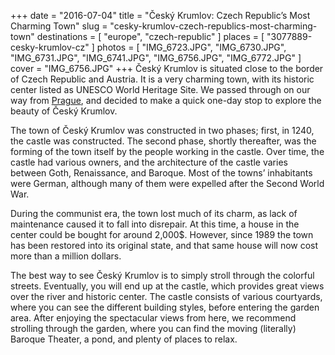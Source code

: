 +++
date    = "2016-07-04"
title   = "Český Krumlov: Czech Republic’s Most Charming Town"
slug    = "cesky-krumlov-czech-republics-most-charming-town"
destinations = [ "europe", "czech-republic" ]
places  = [ "3077889-cesky-krumlov-cz" ]
photos  = [
  "IMG_6723.JPG", "IMG_6730.JPG", "IMG_6731.JPG", "IMG_6741.JPG", "IMG_6756.JPG",
  "IMG_6772.JPG"
]
cover = "IMG_6756.JPG"
+++
Český Krumlov is situated close to the border of Czech Republic and Austria. It is a very charming town, with its historic center listed as UNESCO World Heritage Site. We passed through on our way from [Prague](/top-things-to-do-in-czech-republic-visit-prague/), and decided to make a quick one-day stop to explore the beauty of Český Krumlov.
<!--more-->
The town of Český Krumlov was constructed in two phases; first, in 1240, the castle was constructed. The second phase, shortly thereafter, was the forming of the town itself by the people working in the castle. Over time, the castle had various owners, and the architecture of the castle varies between Goth, Renaissance, and Baroque. Most of the towns’ inhabitants were German, although many of them were expelled after the Second World War.

During the communist era, the town lost much of its charm, as lack of maintenance caused it to fall into disrepair. At this time, a house in the center could be bought for around 2,000$. However, since 1989 the town has been restored into its original state, and that same house will now cost more than a million dollars.

The best way to see Český Krumlov is to simply stroll through the colorful streets. Eventually, you will end up at the castle, which provides great views over the river and historic center. The castle consists of various courtyards, where you can see the different building styles, before entering the garden area. After enjoying the spectacular views from here, we recommend strolling through the garden, where you can find the moving (literally) Baroque Theater, a pond, and plenty of places to relax.